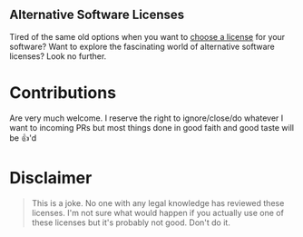 Alternative Software Licenses
---

Tired of the same old options when you want to [choose a license](http://choosealicense.com/) for your software? Want to explore the fascinating world of alternative software licenses? Look no further.

Contributions
===

Are very much welcome. I reserve the right to ignore/close/do whatever I want to incoming PRs but most things done in good faith and good taste will be :+1:'d

Disclaimer
===

> This is a joke. No one with any legal knowledge has reviewed these licenses. I'm not sure what would happen if you actually use one of these licenses but it's probably not good. Don't do it.
